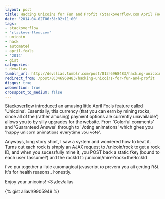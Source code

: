 ```yaml
---
layout: post
title: Hacking Unicoins for Fun and Profit (Stackoverflow.com April Fools 2014)
date: '2014-04-02T06:38:02+11:00'
tags:
- stackoverflow
- "stackoverflow.com"
- unicoin
- hack
- automated
- april-fools
- '2014'
- gist
categories:
- devalias
tumblr_url: http://devalias.tumblr.com/post/81346968483/hacking-unicoins-for-fun-and-profit
redirect_from: /post/81346968483/hacking-unicoins-for-fun-and-profit
disqus: true
webmention: true
crosspost_to_medium: false
---
```

[Stackoverflow](https://stackoverflow.com/) introduced an amusing little April Fools feature called 'Unicoins'. Essentially, this currency (that you can earn by mining rocks, since all of the (rather amusing) payment options are currently unavailable') allows you to by silly upgrades for the website. From 'Colorful comments' and 'Guaranteed Answer' through to 'Voting animations' which gives you 'happy unicorn animations everytime you vote'.

Anyways, long story short, I saw a system and wondered how to beat it. Turns out each rock is simply an AJAX request to /unicoin/rock to get a rock ID, and when you sucessfully mine it, you POST back a static fkey (bound to each user I assume?) and the rockId to /unicoin/mine?rock=theRockId

I've put together a little automagical javascript to prevent you all getting RSI. It's for health reasons.. honestly.

Enjoy your unicoins! <3 /dev/alias

{% gist alias1/9905949 %}
